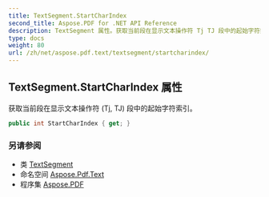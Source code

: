 ```yaml
---
title: TextSegment.StartCharIndex
second_title: Aspose.PDF for .NET API Reference
description: TextSegment 属性。获取当前段在显示文本操作符 Tj TJ 段中的起始字符索引
type: docs
weight: 80
url: /zh/net/aspose.pdf.text/textsegment/startcharindex/
---
```

## TextSegment.StartCharIndex 属性

获取当前段在显示文本操作符 (Tj, TJ) 段中的起始字符索引。

```csharp
public int StartCharIndex { get; }
```

### 另请参阅

* 类 [TextSegment](../)
* 命名空间 [Aspose.Pdf.Text](../../../aspose.pdf.text/)
* 程序集 [Aspose.PDF](../../../)